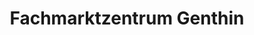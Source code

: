 ---
title: "Fachmarktzentrum Genthin"
url: /genthin/fachmarktzentrum-genthin/
shop: Einkaufszentrum
---